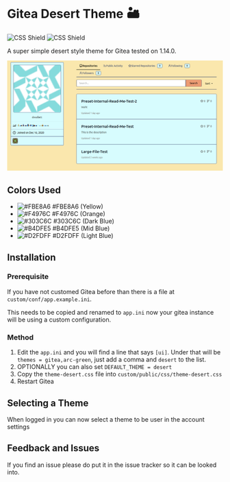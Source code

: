 # Gitea Desert Theme 🏜️
![CSS Shield](https://img.shields.io/badge/Gitea%20Version-1.14.0-brightgreen) ![CSS Shield](https://img.shields.io/badge/Styling-CSS-informational)

A super simple desert style theme for Gitea tested on 1.14.0.

![Screen Shot](screenshots/account.png)

## Colors Used
- ![#FBE8A6](https://via.placeholder.com/15/FBE8A6/000000?text=+) #FBE8A6 (Yellow)
- ![#F4976C](https://via.placeholder.com/15/F4976C/000000?text=+) #F4976C (Orange)
- ![#303C6C](https://via.placeholder.com/15/303C6C/000000?text=+) #303C6C (Dark Blue)
- ![#B4DFE5](https://via.placeholder.com/15/B4DFE5/000000?text=+) #B4DFE5 (Mid Blue)
- ![#D2FDFF](https://via.placeholder.com/15/D2FDFF/000000?text=+) #D2FDFF (Light Blue)

## Installation
### Prerequisite
If you have not customed Gitea before than there is a file at `custom/conf/app.example.ini`.

This needs to be copied and renamed to `app.ini` now your gitea instance will be using a custom configuration.

### Method
1. Edit the `app.ini` and you will find a line that says `[ui]`. Under that will be `themes = gitea,arc-green`, just add a comma and `desert` to the list.
2. OPTIONALLY you can also set `DEFAULT_THEME = desert`
3. Copy the `theme-desert.css` file into `custom/public/css/theme-desert.css`
4. Restart Gitea

## Selecting a Theme
When logged in you can now select a theme to be user in the account settings

## Feedback and Issues
If you find an issue please do put it in the issue tracker so it can be looked into.
